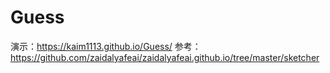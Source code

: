 
# Guess
演示：https://kaim1113.github.io/Guess/
参考：https://github.com/zaidalyafeai/zaidalyafeai.github.io/tree/master/sketcher
